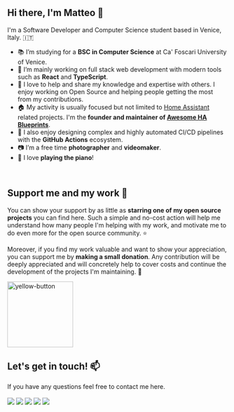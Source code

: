 ## Hi there, I'm Matteo 👋

I'm a Software Developer and Computer Science student based in Venice, Italy. 🇮🇹

- 📚 I’m studying for a **BSC in Computer Science** at Ca' Foscari University of Venice.
- 🔭 I’m mainly working on full stack web development with modern tools such as **React** and **TypeScript**.
- 🌱 I love to help and share my knowledge and expertise with others. I enjoy working on Open Source and helping people getting the most from my contributions.
- 🏠 My activity is usually focused but not limited to [Home Assistant](https://home-assistant.io/) related projects. I'm the **founder and maintainer of [Awesome HA Blueprints](https://github.com/EPMatt/awesome-ha-blueprints)**.
- 🤖 I also enjoy designing complex and highly automated CI/CD pipelines with the **GitHub Actions** ecosystem.
- 📷 I’m a free time **photographer** and **videomaker**.
- 🎹 I love **playing the piano**!

<br/>

## Support me and my work 🤝

You can show your support by as little as **starring one of my open source projects** you can find here. Such a simple and no-cost action will help me understand how many people I'm helping with my work, and motivate me to do even more for the open source community. ⭐
 
Moreover, if you find my work valuable and want to show your appreciation, you can support me by **making a small donation**. Any contribution will be deeply appreciated and will concretely help to cover costs and continue the development of the projects I'm maintaining. 🚀 

<a href="https://www.buymeacoffee.com/epmatt"><img width="150" alt="yellow-button" src="https://user-images.githubusercontent.com/30753195/133942263-5fef0166-4ab5-4529-b931-37b5d14f02bf.png"></a>

## Let's get in touch! 📫

If you have any questions feel free to contact me here.
<br/><br/>
<a href="mailto:info@epmatt.com" target="blank"><img src="https://img.shields.io/badge/-info@epmatt.com-ffe3e0?style=flat&logo=gmail" /></a> <a href="https://linkedin.com/in/epmatt" target="blank"><img src="https://img.shields.io/badge/-LinkedIn-0e76a8?style=flat&logo=linkedin" /></a> 
<a href="https://facebook.com/epmattofficial" target="blank"><img src="https://img.shields.io/badge/-Facebook-e8f2ff?style=flat&logo=facebook" /></a> 
<a href="https://www.instagram.com/epmattkeys" target="blank"><img src="https://img.shields.io/badge/-Instagram-251861?style=flat&logo=instagram" /></a> 
<a href="https://community.home-assistant.io/u/epmatt" target="blank"><img src="https://img.shields.io/badge/-Home Assistant Forums-e0f7ff?style=flat&logo=homeassistant" /></a>
